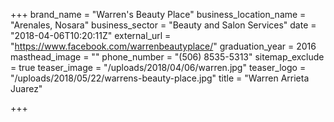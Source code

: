 +++
brand_name = "Warren's Beauty Place"
business_location_name = "Arenales, Nosara"
business_sector = "Beauty and Salon Services"
date = "2018-04-06T10:20:11Z"
external_url = "https://www.facebook.com/warrenbeautyplace/"
graduation_year = 2016
masthead_image = ""
phone_number = "(506) 8535-5313"
sitemap_exclude = true
teaser_image = "/uploads/2018/04/06/warren.jpg"
teaser_logo = "/uploads/2018/05/22/warrens-beauty-place.jpg"
title = "Warren Arrieta Juarez"

+++
